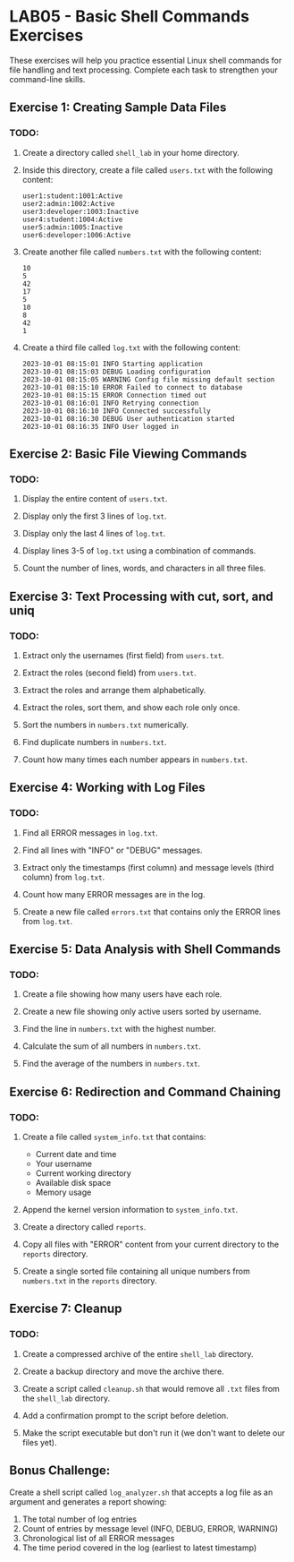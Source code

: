 # LAB05 - Basic Shell Commands Exercises

These exercises will help you practice essential Linux shell commands for file handling and text processing. Complete each task to strengthen your command-line skills.

## Exercise 1: Creating Sample Data Files

### TODO:
1. Create a directory called `shell_lab` in your home directory.

2. Inside this directory, create a file called `users.txt` with the following content:
   ```
   user1:student:1001:Active
   user2:admin:1002:Active
   user3:developer:1003:Inactive
   user4:student:1004:Active
   user5:admin:1005:Inactive
   user6:developer:1006:Active
   ```

3. Create another file called `numbers.txt` with the following content:
   ```
   10
   5
   42
   17
   5
   10
   8
   42
   1
   ```

4. Create a third file called `log.txt` with the following content:
   ```
   2023-10-01 08:15:01 INFO Starting application
   2023-10-01 08:15:03 DEBUG Loading configuration
   2023-10-01 08:15:05 WARNING Config file missing default section
   2023-10-01 08:15:10 ERROR Failed to connect to database
   2023-10-01 08:15:15 ERROR Connection timed out
   2023-10-01 08:16:01 INFO Retrying connection
   2023-10-01 08:16:10 INFO Connected successfully
   2023-10-01 08:16:30 DEBUG User authentication started
   2023-10-01 08:16:35 INFO User logged in
   ```

## Exercise 2: Basic File Viewing Commands

### TODO:
1. Display the entire content of `users.txt`.

2. Display only the first 3 lines of `log.txt`.

3. Display only the last 4 lines of `log.txt`.

4. Display lines 3-5 of `log.txt` using a combination of commands.

5. Count the number of lines, words, and characters in all three files.

## Exercise 3: Text Processing with cut, sort, and uniq

### TODO:
1. Extract only the usernames (first field) from `users.txt`.

2. Extract the roles (second field) from `users.txt`.

3. Extract the roles and arrange them alphabetically.

4. Extract the roles, sort them, and show each role only once.

5. Sort the numbers in `numbers.txt` numerically.

6. Find duplicate numbers in `numbers.txt`.

7. Count how many times each number appears in `numbers.txt`.

## Exercise 4: Working with Log Files

### TODO:
1. Find all ERROR messages in `log.txt`.

2. Find all lines with "INFO" or "DEBUG" messages.

3. Extract only the timestamps (first column) and message levels (third column) from `log.txt`.

4. Count how many ERROR messages are in the log.

5. Create a new file called `errors.txt` that contains only the ERROR lines from `log.txt`.

## Exercise 5: Data Analysis with Shell Commands

### TODO:
1. Create a file showing how many users have each role.

2. Create a new file showing only active users sorted by username.

3. Find the line in `numbers.txt` with the highest number.

4. Calculate the sum of all numbers in `numbers.txt`.

5. Find the average of the numbers in `numbers.txt`.

## Exercise 6: Redirection and Command Chaining

### TODO:
1. Create a file called `system_info.txt` that contains:
   - Current date and time
   - Your username
   - Current working directory
   - Available disk space
   - Memory usage

2. Append the kernel version information to `system_info.txt`.

3. Create a directory called `reports`.

4. Copy all files with "ERROR" content from your current directory to the `reports` directory.

5. Create a single sorted file containing all unique numbers from `numbers.txt` in the `reports` directory.

## Exercise 7: Cleanup

### TODO:
1. Create a compressed archive of the entire `shell_lab` directory.

2. Create a backup directory and move the archive there.

3. Create a script called `cleanup.sh` that would remove all `.txt` files from the `shell_lab` directory.

4. Add a confirmation prompt to the script before deletion.

5. Make the script executable but don't run it (we don't want to delete our files yet).

## Bonus Challenge:
Create a shell script called `log_analyzer.sh` that accepts a log file as an argument and generates a report showing:
1. The total number of log entries
2. Count of entries by message level (INFO, DEBUG, ERROR, WARNING)
3. Chronological list of all ERROR messages
4. The time period covered in the log (earliest to latest timestamp) 